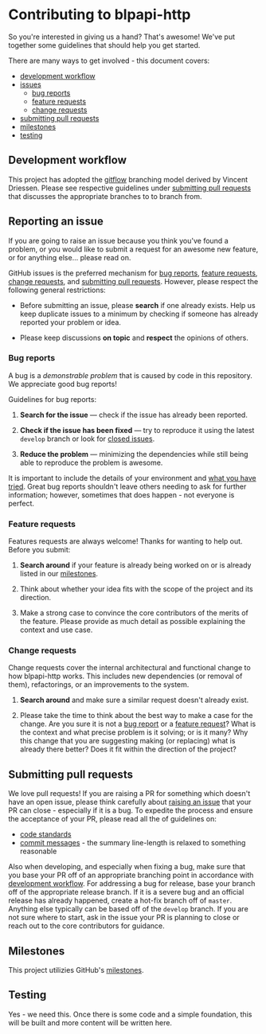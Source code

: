 Contributing to blpapi-http
===========================

So you're interested in giving us a hand?  That's awesome!  We've put together
some guidelines that should help you get started.

There are many ways to get involved - this document covers:

* [development workflow](#development-workflow)
* [issues](#reporting-an-issue)
  * [bug reports](#bug-reports)
  * [feature requests](#feature-requests)
  * [change requests](#change-requests)
* [submitting pull requests](#submitting-pull-requests)
* [milestones](#milestones)
* [testing](#testing)


## Development workflow

This project has adopted the
[gitflow](http://nvie.com/posts/a-successful-git-branching-model/) branching
model derived by Vincent Driessen.  Please see respective guidelines under
[submitting pull requests](#submitting-pull-requests) that discusses the
appropriate branches to to branch from.


## Reporting an issue

If you are going to raise an issue because you think you've found a problem, or
you would like to submit a request for an awesome new feature, or for anything
else... please read on.

GitHub issues is the preferred mechanism for [bug reports](#bug-reports),
[feature requests](#feature-requests), [change requests](#change-requests), and
[submitting pull requests](#submitting-pull-requests).  However, please respect
the following general restrictions:

* Before submitting an issue, please **search** if one already exists.  Help us
  keep duplicate issues to a minimum by checking if someone has already
  reported your problem or idea.

* Please keep discussions **on topic** and **respect** the opinions of others.


### Bug reports

A bug is a _demonstrable problem_ that is caused by code in this repository.
We appreciate good bug reports!

Guidelines for bug reports:

1. **Search for the issue** &mdash; check if the issue has already been
   reported.

2. **Check if the issue has been fixed** &mdash; try to reproduce it using the
   latest `develop` branch or look for [closed issues](http://github.com/bloomberg/blpapi-http/issues?q=is%3Aissue+is%3Aclosed).

3. **Reduce the problem** &mdash; minimizing the dependencies while still being
   able to reproduce the problem is awesome.

It is important to include the details of your environment and [what you have
tried](http://whathaveyoutried.com).  Great bug reports shouldn't leave others
needing to ask for further information; however, sometimes that does happen -
not everyone is perfect.


### Feature requests

Features requests are always welcome!  Thanks for wanting to help out.  Before
you submit:

1. **Search around** if your feature is already being worked on or is already
   listed in our [milestones](#milestones).

2. Think about whether your idea fits with the scope of the project and its
   direction.

3. Make a strong case to convince the core contributors of the merits of the
   feature.  Please provide as much detail as possible explaining the context
   and use case.


### Change requests

Change requests cover the internal architectural and functional change to how
blpapi-http works.  This includes new dependencies (or removal of them),
refactorings, or an improvements to the system.

1. **Search around** and make sure a similar request doesn't already exist.

2. Please take the time to think about the best way to make a case for the
   change.  Are you sure it is not a [bug report](#bug-reports) or a [feature
   request](#feature-requests)?  What is the context and what precise problem
   is it solving; or is it many?  Why this change that you are suggesting
   making (or replacing) what is already there better?  Does it fit within the
   direction of the project?


## Submitting pull requests

We love pull requests!  If you are raising a PR for something which doesn't
have an open issue, please think carefully about [raising an
issue](#reporting-an-issue) that your PR can close - especially if it is a bug.
To expedite the process and ensure the acceptance of your PR, please read all
the of guidelines on:

* [code standards](doc/style-guide.md)
* [commit messages](http://tbaggery.com/2008/04/19/a-note-about-git-commit-messages.html) -
  the summary line-length is relaxed to something reasonable

Also when developing, and especially when fixing a bug, make sure that you base
your PR off of an appropriate branching point in accordance with [development
workflow](#development-workflow).  For addressing a bug for release, base your
branch off of the appropriate release branch.  If it is a severe bug and an
official release has already happened, create a hot-fix branch off of `master`.
Anything else typically can be based off of the `develop` branch.  If you are
not sure where to start, ask in the issue your PR is planning to close or reach
out to the core contributors for guidance.


## Milestones

This project utilizies GitHub's
[milestones](http://github.com/bloomberg/blpapi-http/milestones).


## Testing

Yes - we need this.  Once there is some code and a simple foundation, this will
be built and more content will be written here.
